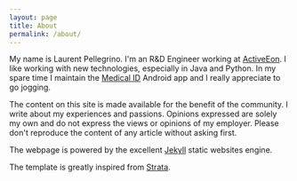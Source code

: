 ```yaml
---
layout: page
title: About
permalink: /about/
---
```


My name is Laurent Pellegrino. I'm an R&D Engineer working at [ActiveEon][activeeon]. I like working with new technologies, especially in Java and Python. In my spare time I maintain the [Medical ID][medicalid] Android app and I really appreciate to go jogging.

The content on this site is made available for the benefit of the community. I write about my experiences and passions. Opinions expressed are solely my own and do not express the views or opinions of my employer. Please don't reproduce the content of any article without asking first.

The webpage is powered by the excellent [Jekyll][jekyll] static websites engine.

The template is greatly inspired from [Strata][strata].

[activeeon]: http://www.activeeeon.com
[jekyll]:    http://jekyllrb.com
[medicalid]: https://play.google.com/store/apps/details?id=app.medicalid.free "Medical ID, the app that could save your life!"
[strata]:    http://html5up.net/strata
